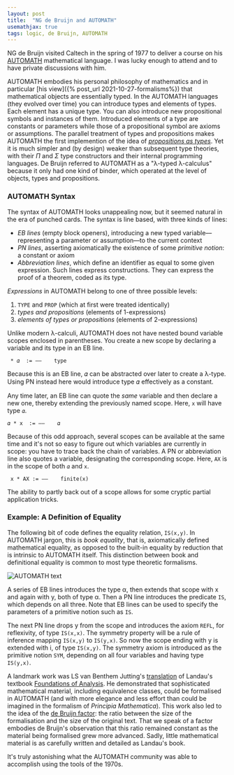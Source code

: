 ```yaml
---
layout: post
title:  "NG de Bruijn and AUTOMATH"
usemathjax: true 
tags: logic, de Bruijn, AUTOMATH
---
```


NG de Bruijn visited Caltech in the spring of 1977 to deliver a course on his [AUTOMATH](https://www.win.tue.nl/automath/) mathematical language. I was lucky enough to attend and to have private discussions with him. 

AUTOMATH embodies his personal philosophy of mathematics and in particular [his view]({% post_url 2021-10-27-formalisms%}) that mathematical objects are essentially typed. In the AUTOMATH languages (they evolved over time) you can introduce types and elements of types. 
Each element has a unique type. You can also introduce new propositional symbols and instances of them.
Introduced elements of a type are constants or parameters while those of a propositional symbol are axioms or assumptions.
The parallel treatment of types and propositions makes AUTOMATH the first implemention of the idea of [*propositions as types*](https://dl.acm.org/doi/10.1145/2699407). Yet it is much simpler and (by design) weaker than subsequent type theories, with their $\Pi$ and $\Sigma$ type constructors and their internal programming languages. De Bruijn referred to AUTOMATH as a "λ-typed λ-calculus" because it only had one kind of binder, which operated at the level of objects, types and propositions.

### AUTOMATH Syntax

The syntax of AUTOMATH looks unappealing now, but it seemed natural in the era of punched cards. The syntax is line based, with three kinds of lines: 

- *EB lines* (empty block openers), introducing a new typed variable––representing a parameter or assumption––to the current context
- *PN lines*, asserting axiomatically the existence of some *primitive notion*: a constant or axiom
- *Abbreviation lines*, which define an identifier as equal to some given expression. Such lines express constructions. They can express the proof of a theorem, coded as its type.

*Expressions* in AUTOMATH belong to one of three possible levels:

1. `TYPE` and `PROP` (which at first were treated identically)
2. *types and propositions* (elements of 1-expressions)
3. *elements of types or propositions* (elements of 2-expressions)

Unlike modern λ-calculi, AUTOMATH does not have nested bound variable scopes enclosed in parentheses. You create a new scope by declaring a variable and its type in an EB line. 

``` * 𝛼  := ––    type```

Because this is an EB line, 𝛼 can be abstracted over later to create a λ-type. Using PN instead here would introduce type 𝛼 effectively as a constant.

Any time later, an EB line can quote the *same* variable and then declare a new one, thereby extending the previously named scope. 
Here, `x` will have type `𝛼`.

```𝛼 * x  := ––    𝛼```

Because of this odd approach, several scopes can be available at the same time and it's not so easy to figure out which variables are currently in scope: you have to trace back the chain of variables. A PN or abbreviation line also quotes a variable, designating the corresponding scope. Here, `AX` is in the scope of both `𝛼` and `x`.

``` x * AX := ––    finite(x)```

The ability to partly back out of a scope allows for some cryptic partial application tricks.

### Example: A Definition of Equality

The following bit of code defines the equality relation, `IS(x,y)`.
In AUTOMATH jargon, this is *book equality*, that is, axiomatically defined mathematical equality, as opposed to the built-in equality by reduction that is intrinsic to AUTOMATH itself. This distinction between book and definitional equality is common to most type theoretic formalisms.

![AUTOMATH text](/images/AUTOMATH-book-equality.png)

A series of EB lines introduces the type α, then extends that scope with x and again with y, both of type α. Then a PN line introduces the predicate `IS`, which depends on all three. Note that EB lines can be used to specify the parameters of a primitive notion such as `IS`.

The next PN line drops y from the scope and introduces the axiom `REFL`, for reflexivity, of type `IS(x,x)`. The symmetry property will be a rule of inference mapping `IS(x,y)` to `IS(y,x)`. So now the scope ending with y is extended with i, of type `IS(x,y)`. The symmetry axiom is introduced as the primitive notion `SYM`, depending on all four variables and having type `IS(y,x)`.

A landmark work was LS van Benthem Jutting's [translation](https://pure.tue.nl/ws/files/1710991/23183.pdf) of Landau's textbook [Foundations of Analysis](https://homepages.math.uic.edu/~kauffman/Landau.pdf). He demonstrated that sophisticated mathematical material, including equivalence classes, could be formalised in AUTOMATH (and with more elegance and less effort than could be imagined in the formalism of *Principia Mathematica*). This work also led to the idea of the [de Bruijn factor](https://www.cs.ru.nl/~freek/factor/): the ratio between the size of the formalisation and the size of the original text. That we speak of a factor embodies de Bruijn's observation that this ratio remained constant as the material being formalised grew more advanced.
Sadly, little mathematical material is as carefully written and detailed as Landau's book.

It's truly astonishing what the AUTOMATH community was able to  accomplish using the tools of the 1970s. 
